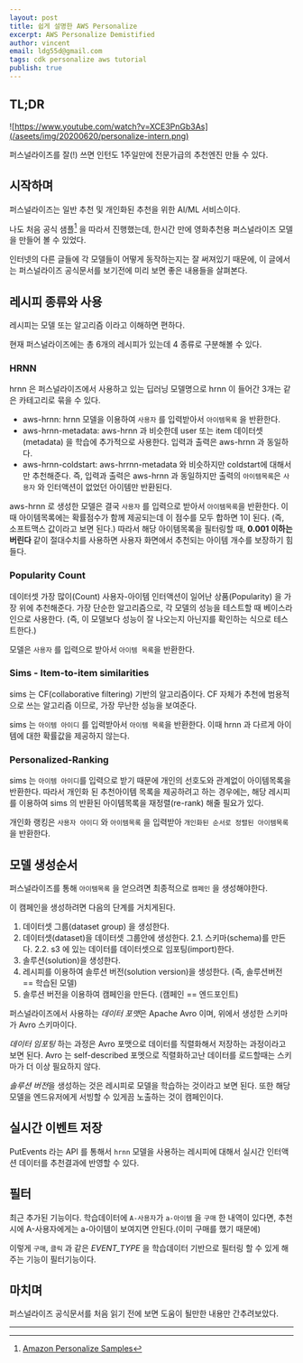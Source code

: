 ```yaml
---
layout: post
title: 쉽게 설명한 AWS Personalize
excerpt: AWS Personalize Demistified
author: vincent
email: ldg55d@gmail.com
tags: cdk personalize aws tutorial
publish: true
---
```


## TL;DR

![https://www.youtube.com/watch?v=XCE3PnGb3As](/aseets/img/20200620/personalize-intern.png)

퍼스널라이즈를 잘(!) 쓰면 인턴도 1주일만에 전문가급의 추천엔진 만들 수 있다.

## 시작하며

퍼스널라이즈는 일반 추천 및 개인화된 추천을 위한 AI/ML 서비스이다.

나도 처음 공식 샘플[^1] 을 따라서 진행했는데, 한시간 만에 영화추천용 퍼스널라이즈 모델을 만들어 볼 수 있었다.

인터넷의 다른 글들에 각 모델들이 어떻게 동작하는지는 잘 써져있기 때문에,
이 글에서는 퍼스널라이즈 공식문서를 보기전에 미리 보면 좋은 내용들을 살펴본다.

## 레시피 종류와 사용

레시피는 모델 또는 알고리즘 이라고 이해하면 편하다.

현재 퍼스널라이즈에는 총 6개의 레시피가 있는데 4 종류로 구분해볼 수 있다.

### HRNN

hrnn 은 퍼스널라이즈에서 사용하고 있는 딥러닝 모델명으로 hrnn 이 들어간 3개는 같은 카테고리로 묶을 수 있다.

- aws-hrnn: hrnn 모델을 이용하여 `사용자` 를 입력받아서 `아이템목록` 을 반환한다.
- aws-hrnn-metadata: aws-hrnn 과 비슷한데 user 또는 item 데이터셋(metadata) 을 학습에 추가적으로 사용한다. 입력과 출력은 aws-hrnn 과 동일하다.
- aws-hrnn-coldstart: aws-hrrnn-metadata 와 비슷하지만 coldstart에 대해서만 추천해준다. 즉, 입력과 출력은 aws-hrnn 과 동일하지만 출력의 `아이템목록`은 `사용자` 와 인터액션이 없었던 아이템만 반환된다.

aws-hrnn 로 생성한 모델은 결국 `사용자` 를 입력으로 받아서 `아이템목록`을 반환한다.
이 때 아이템목록에는 확률점수가 함께 제공되는데 이 점수를 모두 합하면 1이 된다. (즉, 소프트맥스 값이라고 보면 된다.) 따라서 해당 아이템목록을 필터링할 때, **0.001 이하는 버린다** 같이 절대수치를 사용하면 사용자 화면에서 추천되는 아이템 개수를 보장하기 힘들다.

### Popularity Count

데이터셋 가장 많이(Count) 사용자-아이템 인터액션이 일어난 상품(Popularity) 을 가장 위에 추천해준다. 가장 단순한 알고리즘으로, 각 모델의 성능을 테스트할 때 베이스라인으로 사용한다. (즉, 이 모델보다 성능이 잘 나오는지 아닌지를 확인하는 식으로 테스트한다.)

모델은 `사용자` 를 입력으로 받아서 `아이템 목록`을 반환한다.

### Sims - Item-to-item similarities 

sims 는 CF(collaborative filtering) 기반의 알고리즘이다. CF 자체가 추천에 범용적으로 쓰는 알고리즘 이므로, 가장 무난한 성능을 보여준다.

sims 는 `아이템 아이디` 를 입력받아서 `아이템 목록`을 반환한다. 이때 hrnn 과 다르게 아이템에 대한 확률값을 제공하지 않는다.

### Personalized-Ranking

sims 는 `아이템 아이디`를 입력으로 받기 때문에 개인의 선호도와 관계없이 아이템목록을 반환한다. 따라서 개인화 된 추천아이템 목록을 제공하려고 하는 경우에는, 해당 레시피를 이용하여 sims 의 반환된 아이템목록을 재정렬(re-rank) 해줄 필요가 있다.

개인화 랭킹은 `사용자 아이디` 와 `아이템목록` 을 입력받아 `개인화된 순서로 정렬된 아이템목록` 을 반환한다.

## 모델 생성순서

퍼스널라이즈를 통해 `아이템목록` 을 얻으려면 최종적으로 `캠페인` 을 생성해야한다.

이 캠페인을 생성하려면 다음의 단계를 거치게된다.

1. 데이터셋 그룹(dataset group) 을 생성한다.
2. 데이터셋(dataset)을 데이터셋 그룹안에 생성한다.
  2.1. 스키마(schema)를 만든다.
  2.2. s3 에 있는 데이터를 데이터셋으로 임포팅(import)한다.
3. 솔루션(solution)을 생성한다.
4. 레시피를 이용하여 솔루션 버전(solution version)을 생성한다. (즉, 솔루션버전 == 학습된 모델)
5. 솔루션 버전을 이용하여 캠페인을 만든다. (캠페인 == 엔드포인트)

퍼스널라이즈에서 사용하는 *데이터 포맷*은 Apache Avro 이며, 위에서 생성한 스키마가 Avro 스키마이다. 

*데이터 임포팅* 하는 과정은 Avro 포맷으로 데이터를 직렬화해서 저장하는 과정이라고 보면 된다. Avro 는 self-described 포멧으로 직렬화하고난 데이터를 로드할때는 스키마가 더 이상 필요하지 않다.

*솔루션 버전*을 생성하는 것은 레시피로 모델을 학습하는 것이라고 보면 된다. 또한 해당 모델을 엔드유저에게 서빙할 수 있게끔 노출하는 것이 캠페인이다.

## 실시간 이벤트 저장

PutEvents 라는 API 를 통해서 `hrnn` 모델을 사용하는 레시피에 대해서 실시간 인터액션 데이터를 추천결과에 반영할 수 있다.

## 필터

최근 추가된 기능이다. 학습데이터에 `A-사용자`가 `a-아이템` 을 `구매` 한 내역이 있다면, 추천시에 A-사용자에게는 a-아이템이 보여지면 안된다.(이미 구매를 했기 때문에)

이렇게 `구매`, `클릭` 과 같은 *EVENT_TYPE* 을 학습데이터 기반으로 필터링 할 수 있게 해주는 기능이 필터기능이다.

## 마치며

퍼스널라이즈 공식문서를 처음 읽기 전에 보면 도움이 될만한 내용만 간추려보았다.

----

[^1]: [Amazon Personalize Samples](https://github.com/aws-samples/amazon-personalize-samples)
